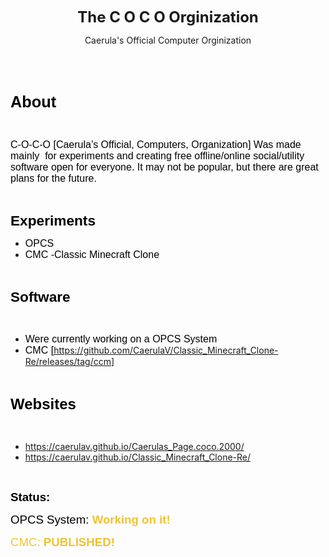 <p style="text-align:center"><span style="font-size:24px"><strong>The C O C O Orginization</strong></span></p>

<p style="text-align:center"><span style="font-size:14px">Caerula&#39;s Official Computer Orginization</span></p>

<p style="text-align:center">&nbsp;</p>

<p>&nbsp;</p>

<p><span style="font-size:19pt"><span style="font-family:Arial"><span style="color:#000000"><strong>About</strong></span></span></span></p>

<p>&nbsp;</p>

<p><span style="font-size:12pt"><span style="font-family:Arial"><span style="color:#000000">C-O-C-O [Caerula&rsquo;s Official, Computers, Organization] Was made mainly&nbsp; for experiments and creating free offline/online social/utility software open for everyone. It may not be popular, but there are great plans for the future.</span></span></span></p>

<p>&nbsp;</p>

<p><span style="font-size:17pt"><span style="font-family:Arial"><span style="color:#000000"><strong>Experiments</strong></span></span></span></p>

<ul>
	<li><span style="font-size:12pt"><span style="font-family:Arial"><span style="color:#000000">OPCS</span></span></span></li>
	<li><span style="font-size:12pt"><span style="font-family:Arial"><span style="color:#000000">CMC -Classic Minecraft Clone</span></span></span></li>
</ul>

<p>&nbsp;</p>

<p><span style="font-size:17pt"><span style="font-family:Arial"><span style="color:#000000"><strong>Software</strong></span></span></span></p>

<p>&nbsp;</p>

<ul>
	<li><span style="font-size:12pt"><span style="font-family:Arial"><span style="color:#000000">Were currently working on a OPCS System</span></span></span></li>
	<li><span style="font-size:12pt"><span style="font-family:Arial"><span style="color:#000000">CMC [</span></span></span><a href="https://github.com/CaerulaV/Classic_Minecraft_Clone-Re/releases/tag/ccm">https://github.com/CaerulaV/Classic_Minecraft_Clone-Re/releases/tag/ccm</a>]</li>
</ul>

<p><span style="font-size:12pt"><span style="font-family:Arial"><span style="color:#000000">&nbsp;</span></span></span></p>

<p><span style="font-size:18pt"><span style="font-family:Arial"><span style="color:#000000"><strong>Websites</strong></span></span></span></p>

<p>&nbsp;</p>

<ul>
	<li><a href="https://caerulav.github.io/Caerulas_Page.coco.2000/">https://caerulav.github.io/Caerulas_Page.coco.2000/</a></li>
	<li><a href="https://caerulav.github.io/Classic_Minecraft_Clone-Re/">https://caerulav.github.io/Classic_Minecraft_Clone-Re/</a></li>
</ul>

<p>&nbsp;</p>

<p><span style="font-size:13.999999999999998pt"><span style="font-family:Arial"><span style="color:#000000"><strong>Status:</strong></span></span></span></p>

<p><span style="font-size:13.999999999999998pt"><span style="font-family:Arial"><span style="color:#000000">OPCS System: </span></span></span><span style="font-size:13.999999999999998pt"><span style="font-family:Arial"><span style="color:#f1c232"><strong>Working on it!</strong></span></span></span></p>

<p><span style="font-size:13.999999999999998pt"><span style="font-family:Arial"><span style="color:#f1c232"><span style="background-color:#ffffff">CMC:</span><strong> PUBLISHED!</strong></span></span></span></p>

<p>&nbsp;</p>

<p><br />
&nbsp;</p>

<p>&nbsp;</p>
